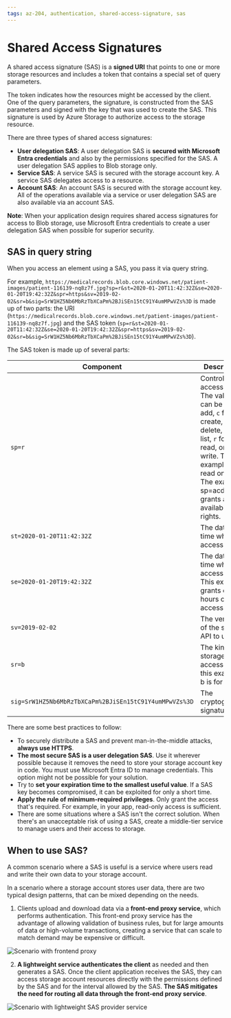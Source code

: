 ```yaml
---
tags: az-204, authentication, shared-access-signature, sas
---
```


# Shared Access Signatures

A shared access signature (SAS) is a **signed URI** that points to one or more storage resources and includes a token that contains a special set of query parameters.

The token indicates how the resources might be accessed by the client. One of the query parameters, the signature, is constructed from the SAS parameters and signed with the key that was used to create the SAS. This signature is used by Azure Storage to authorize access to the storage resource.

There are three types of shared access signatures:

- **User delegation SAS**: A user delegation SAS is **secured with Microsoft Entra credentials** and also by the permissions specified for the SAS. A user delegation SAS applies to Blob storage only.
- **Service SAS**: A service SAS is secured with the storage account key. A service SAS delegates access to a resource.
- **Account SAS**: An account SAS is secured with the storage account key. All of the operations available via a service or user delegation SAS are also available via an account SAS.

**Note**: When your application design requires shared access signatures for access to Blob storage, use Microsoft Entra credentials to create a user delegation SAS when possible for superior security.

## SAS in query string

When you access an element using a SAS, you pass it via query string.

For example, `https://medicalrecords.blob.core.windows.net/patient-images/patient-116139-nq8z7f.jpg?sp=r&st=2020-01-20T11:42:32Z&se=2020-01-20T19:42:32Z&spr=https&sv=2019-02-02&sr=b&sig=SrW1HZ5Nb6MbRzTbXCaPm%2BJiSEn15tC91Y4umMPwVZs%3D` is made up of two parts: the URI (`https://medicalrecords.blob.core.windows.net/patient-images/patient-116139-nq8z7f.jpg`) and the SAS token (`sp=r&st=2020-01-20T11:42:32Z&se=2020-01-20T19:42:32Z&spr=https&sv=2019-02-02&sr=b&sig=SrW1HZ5Nb6MbRzTbXCaPm%2BJiSEn15tC91Y4umMPwVZs%3D`).

The SAS token is made up of several parts:

|Component| Description|
|--|--|
|`sp=r` |Controls the access rights. The values can be `a` for add, `c` for create, `d` for delete, `l` for list, `r` for read, or `w` for write. This example is read only. The example sp=acdlrw grants all the available rights.|
|`st=2020-01-20T11:42:32Z` |The date and time when access starts.|
|`se=2020-01-20T19:42:32Z` |The date and time when access ends. This example grants eight hours of access.|
|`sv=2019-02-02`| The version of the storage API to use.|
|`sr=b`| The kind of storage being accessed. In this example, b is for blob.|
|`sig=SrW1HZ5Nb6MbRzTbXCaPm%2BJiSEn15tC91Y4umMPwVZs%3D` |The cryptographic signature.|

There are some best practices to follow:

- To securely distribute a SAS and prevent man-in-the-middle attacks, **always use HTTPS**.
- **The most secure SAS is a user delegation SAS**. Use it wherever possible because it removes the need to store your storage account key in code. You must use Microsoft Entra ID to manage credentials. This option might not be possible for your solution.
- Try to **set your expiration time to the smallest useful value**. If a SAS key becomes compromised, it can be exploited for only a short time.
- **Apply the rule of minimum-required privileges**. Only grant the access that's required. For example, in your app, read-only access is sufficient.
- There are some situations where a SAS isn't the correct solution. When there's an unacceptable risk of using a SAS, create a middle-tier service to manage users and their access to storage.

## When to use SAS?

A common scenario where a SAS is useful is a service where users read and write their own data to your storage account.

In a scenario where a storage account stores user data, there are two typical design patterns, that can be mixed depending on the needs.

1. Clients upload and download data via a **front-end proxy service**, which performs authentication. This front-end proxy service has the advantage of allowing validation of business rules, but for large amounts of data or high-volume transactions, creating a service that can scale to match demand may be expensive or difficult.

![Scenario with frontend proxy](https://learn.microsoft.com/en-us/training/wwl-azure/implement-shared-access-signatures/media/storage-proxy-service.png)

2. **A lightweight service authenticates the client** as needed and then generates a SAS. Once the client application receives the SAS, they can access storage account resources directly with the permissions defined by the SAS and for the interval allowed by the SAS. **The SAS mitigates the need for routing all data through the front-end proxy service**.

![Scenario with lightweight SAS provider service](https://learn.microsoft.com/en-us/training/wwl-azure/implement-shared-access-signatures/media/storage-provider-service.png)

